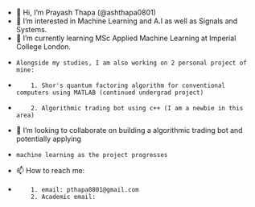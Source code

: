 - 👋 Hi, I’m Prayash Thapa (@ashthapa0801)
- 👀 I’m interested in Machine Learning and A.I as well as Signals and Systems.
- 🌱 I’m currently learning MSc Applied Machine Learning at Imperial College London.
-     Alongside my studies, I am also working on 2 personal project of mine:
-         1. Shor's quantum factoring algorithm for conventional computers using MATLAB (continued undergrad project) 
-         2. Algorithmic trading bot using c++ (I am a newbie in this area)
- 💞️ I’m looking to collaborate on building a algorithmic trading bot and potentially applying 
-     machine learning as the project progresses
- 📫 How to reach me: 
-         1. email: pthapa0801@gmail.com
          2. Academic email: 
<!---
ashthapa0801/ashthapa0801 is a ✨ special ✨ repository because its `README.md` (this file) appears on your GitHub profile.
You can click the Preview link to take a look at your changes.
--->

